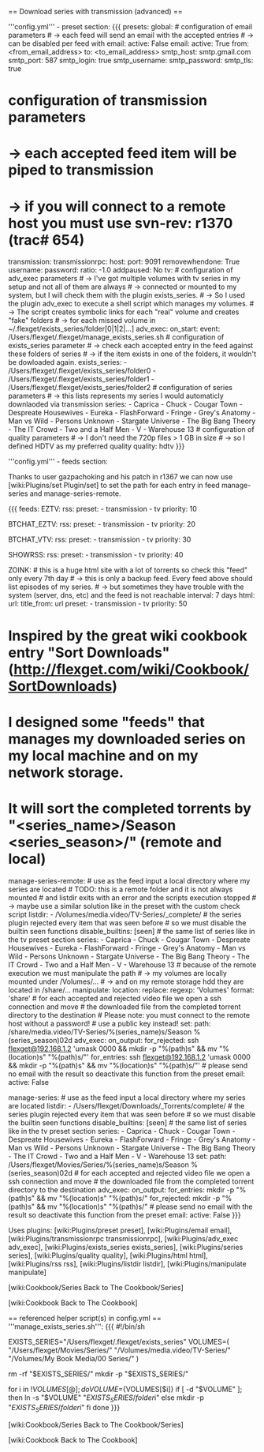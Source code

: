 == Download series with transmission (advanced) ==



'''config.yml''' - preset section:
{{{
presets:
  global:
    # configuration of email parameters
    # -> each feed will send an email with the accepted entries
    # -> can be disabled per feed with email: active: False
    email:
      active: True
      from: <from_email_address>
      to: <to_email_address>
      smtp_host: smtp.gmail.com
      smtp_port: 587
      smtp_login: true
      smtp_username: <username>
      smtp_password: <password>
      smtp_tls: true
  # configuration of transmission parameters
  # -> each accepted feed item will be piped to transmission
  # -> if you will connect to a remote host you must use svn-rev: r1370 (trac# 654)
  transmission:
    transmissionrpc:
      host: <host or ip address>
      port: 9091
      removewhendone: True
      username: <username>
      password: <password>
      ratio: -1.0
      addpaused: No
  tv:
    # configuration of adv_exec parameters
    # -> I've got multiple volumes with tv series in my setup and not all of them are always
    # -> connected or mounted to my system, but I will check them with the plugin exists_series.
    # -> So I used the plugin adv_exec to execute a shell script which manages my volumes.
    # -> The script creates symbolic links for each "real" volume and creates "fake" folders 
    # -> for each missed volume in ~/.flexget/exists_series/folder[0|1|2|...]
    adv_exec:
      on_start:
        event: /Users/flexget/.flexget/manage_exists_series.sh
    # configuration of exists_series parameter
    # -> check each accepted entry in the feed against these folders of series
    # -> if the item exists in one of the folders, it wouldn't be dowloaded again.
    exists_series:
      - /Users/flexget/.flexget/exists_series/folder0
      - /Users/flexget/.flexget/exists_series/folder1
      - /Users/flexget/.flexget/exists_series/folder2
    # configuration of series parameters
    # -> this lists represents my series I would automaticly downlaoded via transmission
    series:
      - Caprica
      - Chuck
      - Cougar Town
      - Despreate Housewives
      - Eureka
      - FlashForward
      - Fringe
      - Grey's Anatomy
      - Man vs Wild
      - Persons Unknown
      - Stargate Universe
      - The Big Bang Theory
      - The IT Crowd
      - Two and a Half Men
      - V
      - Warehouse 13
    # configuration of quality parameters
    # -> I don't need the 720p files > 1 GB in size
    # -> so I defined HDTV as my preferred quality
    quality: hdtv
}}}

'''config.yml''' - feeds section:

Thanks to user gazpachoking and his patch in r1367 we can now use [wiki:Plugins/set Plugin/set] to set the path for each entry in feed manage-series and manage-series-remote.

{{{
feeds:
  EZTV:
    rss: <feed url>
    preset:
      - transmission
      - tv
    priority: 10

  BTCHAT_EZTV:
    rss: <feed url>
    preset:
      - transmission
      - tv
    priority: 20

  BTCHAT_VTV:
    rss: <feed url>
    preset:
      - transmission
      - tv
    priority: 30

  SHOWRSS:
    rss: <feed url>
    preset:
      - transmission
      - tv
    priority: 40

  ZOINK:
    # this is a huge html site with a lot of torrents so check this "feed" only every 7th day
    # -> this is only a backup feed. Every feed above should list episodes of my series.
    # -> but sometimes they have trouble with the system (server, dns, etc) and the feed is not reachable
    interval: 7 days
    html:
      url: <html url>
      title_from: url
    preset:
      - transmission
      - tv
    priority: 50
    
# Inspired by the great wiki cookbook entry "Sort Downloads" (http://flexget.com/wiki/Cookbook/SortDownloads)
# I designed some "feeds" that manages my downloaded series on my local machine and on my network storage.
# It will sort the completed torrents by "<series_name>/Season <series_season>/<file>" (remote and local)

  manage-series-remote:
    # use as the feed input a local directory where my series are located
    # TODO: this is a remote folder and it is not always mounted
    #       and listdir exits with an error and the scripts execution stopped
    # -> maybe use a similar solution like in the preset with the custom check script
    listdir:
      - /Volumes/media.video/TV-Series/_complete/
    # the series plugin rejected every item that was seen before
    # so we must disable the builtin seen functions
    disable_builtins: [seen]
    # the same list of series like in the tv preset section
    series:
      - Caprica
      - Chuck
      - Cougar Town
      - Despreate Housewives
      - Eureka
      - FlashForward
      - Fringe
      - Grey's Anatomy
      - Man vs Wild
      - Persons Unknown
      - Stargate Universe
      - The Big Bang Theory
      - The IT Crowd
      - Two and a Half Men
      - V
      - Warehouse 13
    # because of the remote execution we must manipulate the path
    # -> my volumes are locally mounted under /Volumes/...
    # -> and on my remote storage hdd they are located in /share/...
    manipulate:
      location:
        replace:
          regexp: 'Volumes'
          format: 'share'
    # for each accepted and rejected video file we open a ssh connection and move
    # the downloaded file from the completed torrent directory to the destination
    # Please note: you must connect to the remote host without a password!
    #              use a public key instead!
    set:
      path: /share/media.video/TV-Series/%(series_name)s/Season %(series_season)02d
    adv_exec:
      on_output:
        for_rejected: ssh flexget@192.168.1.2 'umask 0000 && mkdir -p "%(path)s" && mv "%(location)s" "%(path)s/"'
        for_entries:  ssh flexget@192.168.1.2 'umask 0000 && mkdir -p "%(path)s" && mv "%(location)s" "%(path)s/"'
    # please send no email with the result so deactivate this function from the preset
    email:
      active: False

  manage-series:
    # use as the feed input a local directory where my series are located
    listdir:
      - /Users/flexget/Downloads/_Torrents/complete/
    # the series plugin rejected every item that was seen before
    # so we must disable the builtin seen functions
    disable_builtins: [seen]
    # the same list of series like in the tv preset section
    series:
      - Caprica
      - Chuck
      - Cougar Town
      - Despreate Housewives
      - Eureka
      - FlashForward
      - Fringe
      - Grey's Anatomy
      - Man vs Wild
      - Persons Unknown
      - Stargate Universe
      - The Big Bang Theory
      - The IT Crowd
      - Two and a Half Men
      - V
      - Warehouse 13
    set:
      path: /Users/flexget/Movies/Series/%(series_name)s/Season %(series_season)02d
    # for each accepted and rejected video file we open a ssh connection and move
    # the downloaded file from the completed torrent directory to the destination
    adv_exec:
      on_output:
        for_entries:  mkdir -p "%(path)s" && mv "%(location)s" "%(path)s/"
        for_rejected: mkdir -p "%(path)s" && mv "%(location)s" "%(path)s/"
    # please send no email with the result so deactivate this function from the preset
    email:
      active: False
}}}

Uses plugins: [wiki:Plugins/preset preset], [wiki:Plugins/email email], [wiki:Plugins/transmissionrpc transmissionrpc], [wiki:Plugins/adv_exec adv_exec], [wiki:Plugins/exists_series exists_series], [wiki:Plugins/series series], [wiki:Plugins/quality quality], [wiki:Plugins/html html], [wiki:Plugins/rss rss], [wiki:Plugins/listdir listdir], [wiki:Plugins/manipulate manipulate]

[wiki:Cookbook/Series Back to The Cookbook/Series]

[wiki:Cookbook Back to The Cookbook]

== referenced helper script(s) in config.yml ==
'''manage_exists_series.sh''':
{{{
#!/bin/sh

EXISTS_SERIES="/Users/flexget/.flexget/exists_series"
VOLUMES=(
"/Users/flexget/Movies/Series/"
"/Volumes/media.video/TV-Series/"
"/Volumes/My Book Media/00 Series/"
)

rm -rf "$EXISTS_SERIES/"
mkdir -p "$EXISTS_SERIES/"

for i in ${!VOLUMES[@]}; do
    VOLUME=${VOLUMES[$i]}
    if [ -d "$VOLUME" ]; then
        ln -s "$VOLUME" "$EXISTS_SERIES/folder$i"
    else
        mkdir -p "$EXISTS_SERIES/folder$i"
    fi
done
}}}

[wiki:Cookbook/Series Back to The Cookbook/Series]

[wiki:Cookbook Back to The Cookbook]